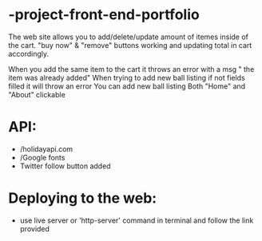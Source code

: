 # -project-front-end-portfolio




The web site allows you to add/delete/update amount of itemes inside of the cart. "buy now" & "remove" buttons working and updating total in cart accordingly.

When you add the same item to the cart it throws an error with a msg " the item was already added"
When trying to add new ball listing if not fields filled it will throw an error
You can add new ball listing
Both "Home" and "About" clickable 


# API:
 - /holidayapi.com
 - /Google fonts
 - Twitter follow button added

# Deploying to the web:
- use live server or 'http-server' command in terminal and follow the link provided